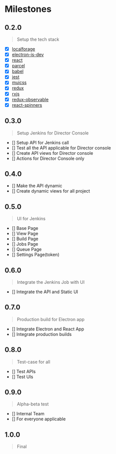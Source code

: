 # Milestones

## 0.2.0
> Setup the tech stack

* [x] [localforage](https://localforage.github.io/localForage)
* [x] [electron-is-dev](https://github.com/sindresorhus/electron-is-dev)
* [x] [react](https://reactjs.org/)
* [x] [parcel](https://parceljs.org/)
* [x] [babel](https://github.com/babel/babel-preset-env)
* [x] [jest](https://facebook.github.io/jest/)
* [x] [muicss](https://www.muicss.com/)
* [x] [redux](https://redux.js.org/)
* [x] [rxjs](http://reactivex.io/rxjs/)
* [x] [redux-observable](https://redux-observable.js.org/)
* [x] [react-spinners](https://github.com/davidhu2000/react-spinners)

## 0.3.0
> Setup Jenkins for Director Console

* [] Setup API for Jenkins call
* [] Test all the API applicable for Director console
* [] Create API views for Director console
* [] Actions for Director Console only

## 0.4.0
* [] Make the API dynamic
* [] Create dynamic views for all project

## 0.5.0
> UI for Jenkins

* [] Base Page
* [] View Page
* [] Build Page
* [] Jobs Page
* [] Queue Page
* [] Settings Page(token)

## 0.6.0
> Integrate the Jenkins Job with UI

* [] Integrate the API and Static UI

## 0.7.0
> Production build for Electron app

* [] Integrate Electron and React App
* [] Integrate production builds

## 0.8.0
> Test-case for all

* [] Test APIs
* [] Test UIs

## 0.9.0
> Alpha-beta test

* [] Internal Team
* [] For everyone applicable

## 1.0.0
> Final